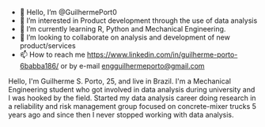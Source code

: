 - 👋 Hello, I’m @GuilhermePort0
- 👀 I’m interested in Product development through the use of data analysis
- 🌱 I’m currently learning R, Python and Mechanical Engineering.
- 💞️ I’m looking to collaborate on analysis and development of new product/services
- 📫 How to reach me https://www.linkedin.com/in/guilherme-porto-6babba186/  or by e-mail engguilhermeporto@gmail.com

<!---
GuilhermePort0/GuilhermePort0 is a ✨ special ✨ repository because its `README.md` (this file) appears on your GitHub profile.
You can click the Preview link to take a look at your changes.
--->
Hello, I'm Guilherme S. Porto, 25, and live in Brazil. I'm a Mechanical Engineering student who got involved in data analysis during university and I was hooked by the field. Started my data analysis career doing research in a reliability and risk management group focused on concrete-mixer trucks 5 years ago and since then I never stopped working with data analysis. 
